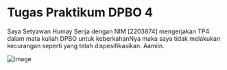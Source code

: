 # Tugas Praktikum DPBO 4
Saya Setyawan Humay Senja dengan NIM [2203874] mengerjakan TP4
dalam mata kuliah DPBO untuk keberkahanNya maka saya tidak
melakukan kecurangan seperti yang telah dispesifikasikan. Aamiin.

![image](https://github.com/HumaySenja/TP4DPBO2024C1/assets/159203684/5b5e9323-b341-4be1-b034-acb5dfcc8f0e)

